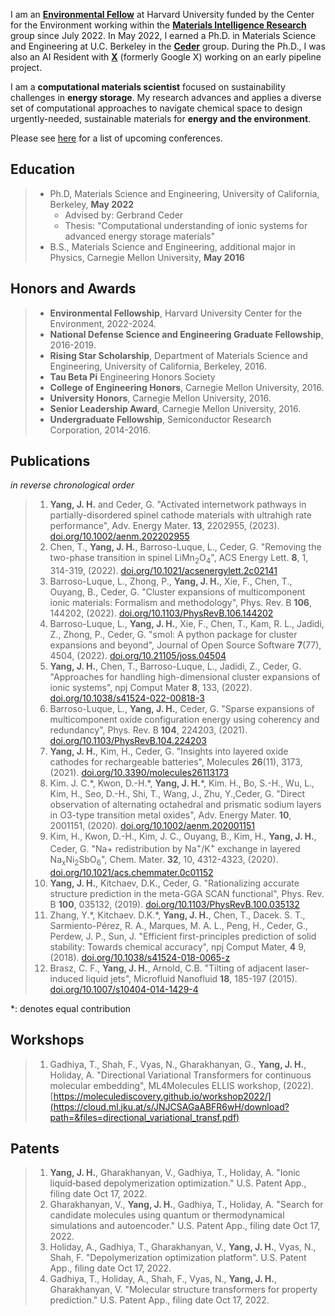 
I am an **[Environmental Fellow](https://environment.harvard.edu/environmental-fellows-program)** at Harvard University funded by the Center for the Environment working within the **[Materials Intelligence Research](https://mir.g.harvard.edu/)** group since July 2022. In May 2022, I earned a Ph.D. in Materials Science and Engineering at U.C. Berkeley in the **[Ceder](https://ceder.berkeley.edu)** group. During the Ph.D., I was also an AI Resident with **[X](https://x.company/)** (formerly Google X) working on an early pipeline project. 

I am a **computational materials scientist** focused on sustainability challenges in **energy storage**. My research advances and applies a diverse set of computational approaches to navigate chemical space to design urgently-needed, sustainable materials for **energy and the environment**.

Please see [here](upcoming.md) for a list of upcoming conferences.

## Education
>  * Ph.D, Materials Science and Engineering, University of California, Berkeley, **May 2022** 
>    * Advised by: Gerbrand Ceder
>    * Thesis: "Computational understanding of ionic systems for advanced energy storage materials"
>  * B.S., Materials Science and Engineering, additional major in Physics, Carnegie Mellon University, **May 2016**

## Honors and Awards
> * **Environmental Fellowship**, Harvard University Center for the Environment, 2022-2024. 
> * **National Defense Science and Engineering Graduate Fellowship**, 2016-2019.
> * **Rising Star Scholarship**, Department of Materials Science and Engineering, University of California, Berkeley, 2016.
> * **Tau Beta Pi** Engineering Honors Society
> * **College of Engineering Honors**, Carnegie Mellon University, 2016.
> * **University Honors**, Carnegie Mellon University, 2016.
> * **Senior Leadership Award**, Carnegie Mellon University, 2016.  
> *  **Undergraduate Fellowship**, Semiconductor Research Corporation, 2014-2016.

## Publications
_in reverse chronological order_
> 1. **Yang, J. H.** and Ceder, G. "Activated internetwork pathways in partially-disordered spinel cathode materials with ultrahigh rate performance", Adv. Energy Mater. **13**, 2202955, (2023). [doi.org/10.1002/aenm.202202955](https://onlinelibrary.wiley.com/doi/abs/10.1002/aenm.202202955)
> 2. Chen, T., **Yang, J. H.**, Barroso-Luque, L., Ceder, G. "Removing the two-phase transition in spinel LiMn<sub>2</sub>O<sub>4</sub>", ACS Energy Lett. **8**, 1, 314-319, (2022). [doi.org/10.1021/acsenergylett.2c02141](https://pubs.acs.org/doi/full/10.1021/acsenergylett.2c02141)
> 2. Barroso-Luque, L., Zhong, P., **Yang, J. H.**, Xie, F., Chen, T., Ouyang, B., Ceder, G. "Cluster expansions of multicomponent ionic materials: Formalism and methodology", Phys. Rev. B **106**, 144202, (2022). [doi.org/10.1103/PhysRevB.106.144202](https://journals.aps.org/prb/abstract/10.1103/PhysRevB.106.144202)
> 2. Barroso-Luque, L., **Yang, J. H.**, Xie, F., Chen, T., Kam, R. L., Jadidi, Z., Zhong, P., Ceder, G. "smol: A python package for cluster expansions and beyond", Journal of Open Source Software **7**(77), 4504, (2022). [doi.org/10.21105/joss.04504](https://joss.theoj.org/papers/10.21105/joss.04504)
> 2. **Yang, J. H.**, Chen, T., Barroso-Luque, L., Jadidi, Z., Ceder, G. "Approaches for handling high-dimensional cluster expansions of ionic systems", npj Comput Mater **8**, 133, (2022). [doi.org/10.1038/s41524-022-00818-3](https://www.nature.com/articles/s41524-022-00818-3)
> 2. Barroso-Luque, L., **Yang, J. H.**, Ceder, G. "Sparse expansions of multicomponent oxide configuration energy using coherency and redundancy", Phys. Rev. B **104**, 224203, (2021). [doi.org/10.1103/PhysRevB.104.224203](https://journals.aps.org/prb/abstract/10.1103/PhysRevB.104.224203)
> 2. **Yang, J. H.**, Kim, H., Ceder, G. "Insights into layered oxide cathodes for rechargeable batteries", Molecules **26**(11), 3173, (2021). [doi.org/10.3390/molecules26113173](https://www.mdpi.com/1420-3049/26/11/3173)
> 2. Kim. J. C.\*, Kwon, D.-H.\*, **Yang, J. H.***, Kim. H., Bo, S.-H., Wu, L., Kim, H., Seo, D.-H., Shi, T., Wang, J., Zhu, Y.,Ceder, G. "Direct observation of alternating octahedral and prismatic sodium layers in O3-type transition metal oxides", Adv. Energy Mater. **10**, 2001151, (2020). [doi.org/10.1002/aenm.202001151](https://onlinelibrary.wiley.com/doi/abs/10.1002/aenm.202001151) 
> 2. Kim, H., Kwon, D.-H., Kim, J. C., Ouyang, B., Kim, H., **Yang, J. H.**, Ceder, G. "Na+ redistribution by Na<sup>+</sup>/K<sup>+</sup> exchange in layered Na<sub>x</sub>Ni<sub>2</sub>SbO<sub>6</sub>", Chem. Mater. **32**, 10, 4312-4323, (2020). [doi.org/10.1021/acs.chemmater.0c01152](https://pubs.acs.org/doi/full/10.1021/acs.chemmater.0c01152)
> 2. **Yang, J. H.**, Kitchaev, D.K., Ceder, G. "Rationalizing accurate structure prediction in the meta-GGA SCAN functional", Phys. Rev. B **100**, 035132, (2019). [doi.org/10.1103/PhysRevB.100.035132](https://journals.aps.org/prb/abstract/10.1103/PhysRevB.100.035132)
> 2. Zhang, Y.\*, Kitchaev. D.K.\*, **Yang, J. H.**, Chen, T., Dacek. S. T., Sarmiento-Pérez, R. A., Marques, M. A. L., Peng, H., Ceder, G., Perdew, J. P., Sun, J. "Efficient first-principles prediction of solid stability: Towards chemical accuracy", npj Comput Mater, **4** 9, (2018). [doi.org/10.1038/s41524-018-0065-z](https://www.nature.com/articles/s41524%E2%80%90018%E2%80%900065%E2%80%90z)
> 2. Brasz, C. F., **Yang, J. H.**, Arnold, C.B. "Tilting of adjacent laser-induced liquid jets", Microfluid Nanofluid **18**, 185-197 (2015). [doi.org/10.1007/s10404-014-1429-4](https://link.springer.com/article/10.1007/s10404-014-1429-4)

*: denotes equal contribution

## Workshops
> 1. Gadhiya, T., Shah, F., Vyas, N., Gharakhanyan, G., **Yang, J. H.**, Holiday, A. "Directional Variational Transformers for continuous molecular embedding", ML4Molecules ELLIS workshop, (2022). [https://moleculediscovery.github.io/workshop2022/](https://cloud.ml.jku.at/s/JNJCSAGaABFR6wH/download?path=&files=directional_variational_transf.pdf)

## Patents
> 1. **Yang, J. H.**, Gharakhanyan, V., Gadhiya, T., Holiday, A. "Ionic liquid‑based depolymerization optimization." U.S. Patent App., filing date Oct 17, 2022.
> 2. Gharakhanyan, V., **Yang, J. H.**, Gadhiya, T., Holiday, A. "Search for candidate molecules using quantum or thermodynamical simulations and autoencoder." U.S. Patent App., filing date Oct 17, 2022. 
> 3. Holiday, A., Gadhiya, T., Gharakhanyan, V., **Yang, J. H.**, Vyas, N., Shah, F. "Depolymerization optimization platform". U.S. Patent App., filing date Oct 17, 2022.
> 4. Gadhiya, T., Holiday, A., Shah, F., Vyas, N., **Yang, J. H.**, Gharakhanyan, V. "Molecular structure transformers for property prediction." U.S. Patent App., filing date Oct 17, 2022.